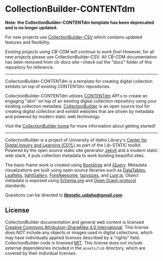 # CollectionBuilder-CONTENTdm

**Note: the CollectionBuilder-CONTENTdm template has been deprecated and is no longer updated.** 

For new projects use [CollectionBuilder-CSV](https://github.com/CollectionBuilder/collectionbuilder-csv) which contains updated features and flexibility.

*Existing projects using CB-CDM will continue to work fine!*
However, for all new projects please use CollectionBuilder-CSV.
All CB-CDM documentation has been removed from cb-docs site--check out the "docs" folder of this repository for reference.

----------

CollectionBuilder-CONTENTdm is a template for creating digital collection exhibits on top of existing CONTENTdm repositories.

CollectionBuilder-CONTENTdm utilizes [CONTENTdm](https://www.oclc.org/en/contentdm.html) API's to create an engaging "skin" on top of an existing digital collection repository using your existing collection metadata.
[CollectionBuilder](https://github.com/CollectionBuilder/) is an open source tool for creating digital collection and exhibit websites that are driven by metadata and powered by modern static web technology.

Visit the [CollectionBuilder home](https://collectionbuilder.github.io/) for more information about getting started!

----------

CollectionBuilder is a project of University of Idaho Library's [Center for Digital Inquiry and Learning (CD?L)](https://cdil.lib.uidaho.edu/) as part of the Lib-STATIC toolkit. 
Powered by the open source static site generator [Jekyll](https://jekyllrb.com/) and a modern static web stack, it puts collection metadata to work building beautiful sites.

The basic frame work is created using [Bootstrap](https://getbootstrap.com/) and [jQuery](https://jquery.com/).
Metadata visualizations are built using open source libraries such as [DataTables](https://datatables.net/), [Leafletjs](http://leafletjs.com/), [lightGallery](http://sachinchoolur.github.io/lightGallery/), [FontAwesome](https://fontawesome.com/), [lazysizes](https://github.com/aFarkas/lazysizes), and [Lunr.js](https://lunrjs.com/).
Object metadata is exposed using [Schema.org](http://schema.org) and [Open Graph protocol](http://ogp.me/) standards.

Questions can be directed to **libstatic.uidaho@gmail.com**

## License

CollectionBuilder documentation and general web content is licensed [Creative Commons Attribution-ShareAlike 4.0 International](http://creativecommons.org/licenses/by-sa/4.0/). 
This license does *NOT* include any objects or images used in digital collections, which may have individually applied licenses described by a "rights" field.
CollectionBuilder code is licensed [MIT](https://github.com/CollectionBuilder/collectionbuilder-contentdm/blob/main/LICENSE). 
This license does not include external dependencies included in the `assets/lib` directory, which are covered by their individual licenses.
